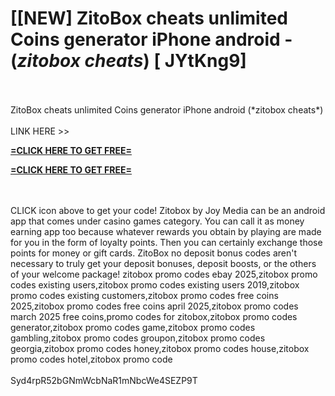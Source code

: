 # [[NEW] ZitoBox cheats unlimited Coins generator iPhone android - (*zitobox cheats*) [ JYtKng9]
<br>
<br>ZitoBox cheats unlimited Coins generator iPhone android (*zitobox cheats*)
<br>
<br>LINK HERE >> 

**[=CLICK HERE TO GET FREE=](https://www.google.com/url?q=https%3A%2F%2Fappbitly.com%2FuxHKU)**


**[=CLICK HERE TO GET FREE=](https://www.google.com/url?q=https%3A%2F%2Fappbitly.com%2FuxHKU)**


<br>
<br>CLICK  icon above to get your code! Zitobox by Joy Media can be an android app that comes under casino games category.  You can call it as money earning app too because whatever rewards you obtain by playing are made for you in the form of loyalty points.  Then you can certainly exchange those points for money or gift cards. ZitoBox no deposit bonus codes aren't necessary to truly get your deposit bonuses, deposit boosts, or the others of your welcome package! zitobox promo codes ebay 2025,zitobox promo codes existing users,zitobox promo codes existing users 2019,zitobox promo codes existing customers,zitobox promo codes free coins 2025,zitobox promo codes free coins april 2025,zitobox promo codes march 2025 free coins,promo codes for zitobox,zitobox promo codes generator,zitobox promo codes game,zitobox promo codes gambling,zitobox promo codes groupon,zitobox promo codes georgia,zitobox promo codes honey,zitobox promo codes house,zitobox promo codes hotel,zitobox promo code
<br>
<br>Syd4rpR52bGNmWcbNaR1mNbcWe4SEZP9T
<br>

